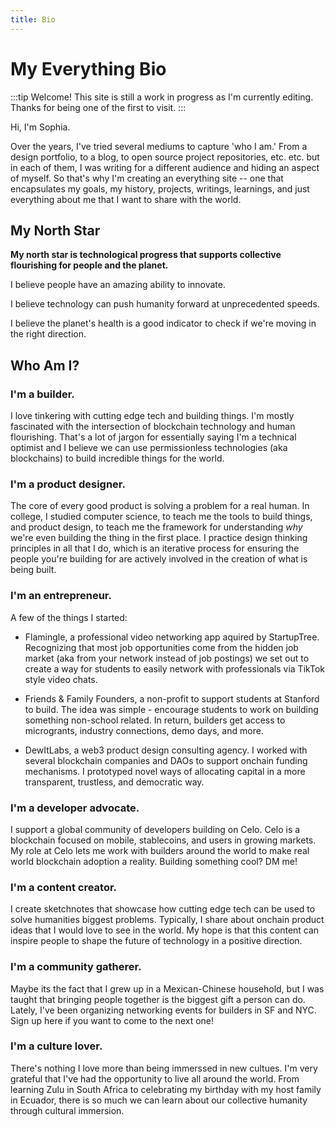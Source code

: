 ```yaml
---
title: Bio
---
```


# My Everything Bio

:::tip
Welcome! This site is still a work in progress as I'm currently editing. Thanks for being one of the first to visit.
:::


Hi, I'm Sophia. 

Over the years, I've tried several mediums to capture 'who I am.' From a design portfolio, to a blog, to open source project repositories, etc. etc. but in each of them, I was writing for a different audience and hiding an aspect of myself. So that's why I'm creating an everything site -- one that encapsulates my goals, my history, projects, writings, learnings, and just everything about me that I want to share with the world.

## My North Star

**My north star is technological progress that supports collective flourishing for people and the planet.**

I believe people have an amazing ability to innovate.

I believe technology can push humanity forward at unprecedented speeds.

I believe the planet's health is a good indicator to check if we're moving in the right direction.

## Who Am I?

### **I'm a builder.**

I love tinkering with cutting edge tech and building things. I'm mostly fascinated with the intersection of blockchain technology and human flourishing. That's a lot of jargon for essentially saying I'm a technical optimist and I believe we can use permissionless technologies (aka blockchains) to build incredible things for the world. 

### **I'm a product designer.**

The core of every good product is solving a problem for a real human. In college, I studied computer science, to teach me the tools to build things, and product design, to teach me the framework for understanding *why* we're even building the thing in the first place. I practice design thinking principles in all that I do, which is an iterative process for ensuring the people you're building for are actively involved in the creation of what is being built. 

### **I'm an entrepreneur.**

A few of the things I started:

- Flamingle, a professional video networking app aquired by StartupTree. Recognizing that most job opportunities come from the hidden job market (aka from your network instead of job postings) we set out to create a way for students to easily network with professionals via TikTok style video chats.

- Friends & Family Founders, a non-profit to support students at Stanford to build. The idea was simple - encourage students to work on building something non-school related. In return, builders get access to microgrants, industry connections, demo days, and more.

- DewItLabs, a web3 product design consulting agency. I worked with several blockchain companies and DAOs to support onchain funding mechanisms. I prototyped novel ways of allocating capital in a more transparent, trustless, and democratic way.

### **I'm a developer advocate.**

I support a global community of developers building on Celo. Celo is a blockchain focused on mobile, stablecoins, and users in growing markets. My role at Celo lets me work with builders around the world to make real world blockchain adoption a reality. Building something cool? DM me!

### **I'm a content creator.**

I create sketchnotes that showcase how cutting edge tech can be used to solve humanities biggest problems. Typically, I share about onchain product ideas that I would love to see in the world. My hope is that this content can inspire people to shape the future of technology in a positive direction. 

### **I'm a community gatherer.**

Maybe its the fact that I grew up in a Mexican-Chinese household, but I was taught that bringing people together is the biggest gift a person can do. Lately, I've been organizing networking events for builders in SF and NYC. Sign up here if you want to come to the next one!

### **I'm a culture lover.**

There's nothing I love more than being immerssed in new cultues. I'm very grateful that I've had the opportunity to live all around the world. From learning Zulu in South Africa to celebrating my birthday with my host family in Ecuador, there is so much we can learn about our collective humanity through cultural immersion. 


